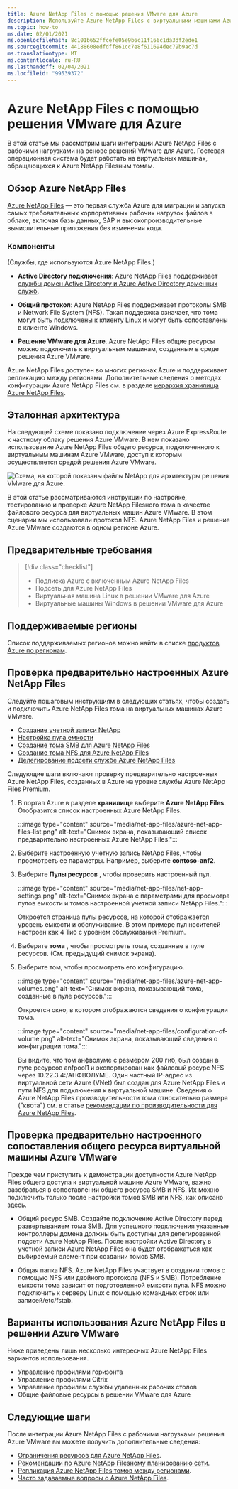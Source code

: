 ```yaml
---
title: Azure NetApp Files с помощью решения VMware для Azure
description: Используйте Azure NetApp Files с виртуальными машинами Azure VMware для переноса и синхронизации данных между локальными серверами, виртуальными машинами Azure VMware и облачными инфраструктурами.
ms.topic: how-to
ms.date: 02/01/2021
ms.openlocfilehash: 8c101b652ffcefe05e9b6c11f166c1da3df2ede1
ms.sourcegitcommit: 44188608edfdff861cc7e8f611694dec79b9ac7d
ms.translationtype: MT
ms.contentlocale: ru-RU
ms.lasthandoff: 02/04/2021
ms.locfileid: "99539372"
---
```

# <a name="azure-netapp-files-with-azure-vmware-solution"></a>Azure NetApp Files с помощью решения VMware для Azure

В этой статье мы рассмотрим шаги интеграции Azure NetApp Files с рабочими нагрузками на основе решений VMware для Azure. Гостевая операционная система будет работать на виртуальных машинах, обращающихся к Azure NetApp Filesным томам. 

## <a name="azure-netapp-files-overview"></a>Обзор Azure NetApp Files

[Azure NetApp Files](../azure-netapp-files/azure-netapp-files-introduction.md) — это первая служба Azure для миграции и запуска самых требовательных корпоративных рабочих нагрузок файлов в облаке, включая базы данных, SAP и высокопроизводительные вычислительные приложения без изменения кода.

### <a name="features"></a>Компоненты
(Службы, где используются Azure NetApp Files.)

- **Active Directory подключения**: Azure NetApp Files поддерживает [службы домен Active Directory и Azure Active Directory доменных служб](../azure-netapp-files/azure-netapp-files-create-volumes-smb.md#decide-which-domain-services-to-use).

- **Общий протокол**: Azure NetApp Files поддерживает протоколы SMB и Network File System (NFS). Такая поддержка означает, что тома могут быть подключены к клиенту Linux и могут быть сопоставлены в клиенте Windows.

- **Решение VMware для Azure**. Azure NetApp Files общие ресурсы можно подключить к виртуальным машинам, созданным в среде решения Azure VMware.

Azure NetApp Files доступен во многих регионах Azure и поддерживает репликацию между регионами. Дополнительные сведения о методах конфигурации Azure NetApp Files см. в разделе [иерархия хранилища Azure NetApp Files](../azure-netapp-files/azure-netapp-files-understand-storage-hierarchy.md).

## <a name="reference-architecture"></a>Эталонная архитектура

На следующей схеме показано подключение через Azure ExpressRoute к частному облаку решения Azure VMware. В нем показано использование Azure NetApp Files общего ресурса, подключенного к виртуальным машинам Azure VMware, доступ к которым осуществляется средой решения Azure VMware.

![Схема, на которой показаны файлы NetApp для архитектуры решения VMware для Azure.](media/net-app-files/net-app-files-topology.png)

В этой статье рассматриваются инструкции по настройке, тестированию и проверке Azure NetApp Filesного тома в качестве файлового ресурса для виртуальных машин Azure VMware. В этом сценарии мы использовали протокол NFS. Azure NetApp Files и решение Azure VMware создаются в одном регионе Azure.

## <a name="prerequisites"></a>Предварительные требования 

> [!div class="checklist"]
> * Подписка Azure с включенным Azure NetApp Files
> * Подсеть для Azure NetApp Files
> * Виртуальная машина Linux в решении VMware для Azure
> * Виртуальные машины Windows в решении VMware для Azure

## <a name="regions-supported"></a>Поддерживаемые регионы

Список поддерживаемых регионов можно найти в списке [продуктов Azure по регионам](https://azure.microsoft.com/global-infrastructure/services/?products=netapp,azure-vmware&regions=all).

## <a name="verify-pre-configured-azure-netapp-files"></a>Проверка предварительно настроенных Azure NetApp Files 

Следуйте пошаговым инструкциям в следующих статьях, чтобы создать и подключить Azure NetApp Files тома на виртуальных машинах Azure VMware.

- [Создание учетной записи NetApp](../azure-netapp-files/azure-netapp-files-create-netapp-account.md)
- [Настройка пула емкости](../azure-netapp-files/azure-netapp-files-set-up-capacity-pool.md)
- [Создание тома SMB для Azure NetApp Files](../azure-netapp-files/azure-netapp-files-create-volumes-smb.md)
- [Создание тома NFS для Azure NetApp Files](../azure-netapp-files/azure-netapp-files-create-volumes.md)
- [Делегирование подсети службе Azure NetApp Files](../azure-netapp-files/azure-netapp-files-delegate-subnet.md)

Следующие шаги включают проверку предварительно настроенных Azure NetApp Files, созданных в Azure на уровне службы Azure NetApp Files Premium.

1. В портал Azure в разделе **хранилище** выберите **Azure NetApp Files**. Отобразится список настроенных Azure NetApp Files. 

    :::image type="content" source="media/net-app-files/azure-net-app-files-list.png" alt-text="Снимок экрана, показывающий список предварительно настроенных Azure NetApp Files."::: 

2. Выберите настроенную учетную запись NetApp Files, чтобы просмотреть ее параметры. Например, выберите **contoso-anf2**. 

3. Выберите **Пулы ресурсов** , чтобы проверить настроенный пул. 

    :::image type="content" source="media/net-app-files/net-app-settings.png" alt-text="Снимок экрана с параметрами для просмотра пулов емкости и томов настроенной учетной записи NetApp Files.":::

    Откроется страница пулы ресурсов, на которой отображается уровень емкости и обслуживание. В этом примере пул носителей настроен как 4 Тиб с уровнем обслуживания Premium.

4. Выберите **тома** , чтобы просмотреть тома, созданные в пуле ресурсов. (См. предыдущий снимок экрана).

5. Выберите том, чтобы просмотреть его конфигурацию.  

    :::image type="content" source="media/net-app-files/azure-net-app-volumes.png" alt-text="Снимок экрана, показывающий тома, созданные в пуле ресурсов.":::

    Откроется окно, в котором отображаются сведения о конфигурации тома.

    :::image type="content" source="media/net-app-files/configuration-of-volume.png" alt-text="Снимок экрана, показывающий сведения о конфигурации тома.":::

    Вы видите, что том анфволуме с размером 200 гиб, был создан в пуле ресурсов anfpool1 и экспортирован как файловый ресурс NFS через 10.22.3.4:/АНФВОЛУМЕ. Один частный IP-адрес из виртуальной сети Azure (VNet) был создан для Azure NetApp Files и пути NFS для подключения к виртуальной машине. Сведения о Azure NetApp Files производительности тома относительно размера ("квота") см. в статье [рекомендации по производительности для Azure NetApp Files](../azure-netapp-files/azure-netapp-files-performance-considerations.md). 

## <a name="verify-pre-configured-azure-vmware-solution-vm-share-mapping"></a>Проверка предварительно настроенного сопоставления общего ресурса виртуальной машины Azure VMware

Прежде чем приступить к демонстрации доступности Azure NetApp Files общего доступа к виртуальной машине Azure VMware, важно разобраться в сопоставлении общего ресурса SMB и NFS. Их можно подключить только после настройки томов SMB или NFS, как описано здесь.

- Общий ресурс SMB. Создайте подключение Active Directory перед развертыванием тома SMB. Для успешного подключения указанные контроллеры домена должны быть доступны для делегированной подсети Azure NetApp Files. После настройки Active Directory в учетной записи Azure NetApp Files она будет отображаться как выбираемый элемент при создании томов SMB.

- Общая папка NFS. Azure NetApp Files участвует в создании томов с помощью NFS или двойного протокола (NFS и SMB). Потребление емкости тома зависит от подготовленной емкости пула. NFS можно подключить к серверу Linux с помощью командных строк или записей/etc/fstab.

## <a name="use-cases-of-azure-netapp-files-with-azure-vmware-solution"></a>Варианты использования Azure NetApp Files в решении Azure VMware

Ниже приведены лишь несколько интересных Azure NetApp Files вариантов использования. 
- Управление профилями горизонта
- Управление профилями Citrix
- Управление профилем службы удаленных рабочих столов
- Общие файловые ресурсы в решении VMware для Azure

## <a name="next-steps"></a>Следующие шаги

После интеграции Azure NetApp Files с рабочими нагрузками решения Azure VMware вы можете получить дополнительные сведения:

- [Ограничения ресурсов для Azure NetApp Files](../azure-netapp-files/azure-netapp-files-resource-limits.md#resource-limits).
- [Рекомендации по Azure NetApp Filesному планированию сети](../azure-netapp-files/azure-netapp-files-network-topologies.md).
- [Репликация Azure NetApp Files томов между регионами](../azure-netapp-files/cross-region-replication-introduction.md). 
- [Часто задаваемые вопросы о Azure NetApp Files](../azure-netapp-files/azure-netapp-files-faqs.md).

